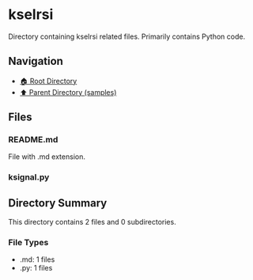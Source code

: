 # kselrsi

Directory containing kselrsi related files. Primarily contains Python code.

## Navigation

* [🏠 Root Directory](../../README.md)
* [⬆️ Parent Directory (samples)](../README.md)

## Files

### README.md

File with .md extension.

### ksignal.py

## Directory Summary

This directory contains 2 files and 0 subdirectories.

### File Types

* .md: 1 files
* .py: 1 files
